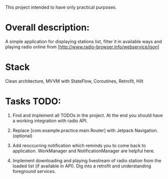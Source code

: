 This project intended to have only practical purposes.

# Overall description:

A simple application for displaying stations list, filter it in available ways and 
playing radio online from [http://www.radio-browser.info/webservice/json]

# Stack

Clean architecture,
MVVM with StateFlow,
Coroutines,
Retrofit,
Hilt

# Tasks TODO:

1) Find and implement all TODOs in the project. At the end you should have a working integration with radio API.

2) Replace [com.example.practice.main.Router] with Jetpack Navigation. (optional)

3) Add reoccurring notification which reminds you to come back to application. 
WorkManager and NotificationManager are helpful here.

4) Implement downloading and playing livestream of radio station from the loaded list (if available in API). 
Dig into a retrofit and understanding foreground services.